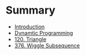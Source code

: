 # Summary

* [Introduction](README.md)
* [Dynamtic Programming](chapter1.md)
* [120. Triangle](triangle.md)
* [376. Wiggle Subsequence](wiggle-subsequence.md)

